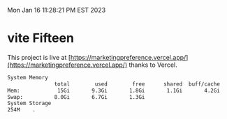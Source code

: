 Mon Jan 16 11:28:21 PM EST 2023

# vite Fifteen


This project is live at [https://marketingpreference.vercel.app/](https://marketingpreference.vercel.app/) thanks to Vercel.

```bash
System Memory
               total        used        free      shared  buff/cache   available
Mem:            15Gi       9.3Gi       1.8Gi       1.1Gi       4.2Gi       4.5Gi
Swap:          8.0Gi       6.7Gi       1.3Gi
System Storage
254M	.
```
```bash
